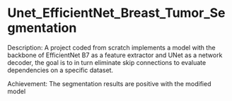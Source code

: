 # Unet_EfficientNet_Breast_Tumor_Segmentation

Description: A project coded from scratch implements a model with the backbone of EfficientNet B7 as a feature extractor and UNet as a network decoder, the goal is to in turn eliminate skip connections to evaluate dependencies on a specific dataset.

Achievement: The segmentation results are positive with the modified model
